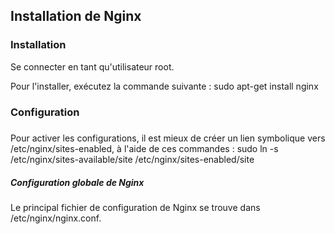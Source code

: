 ## Installation de Nginx 

### Installation 
Se connecter en tant qu'utilisateur root.

Pour l'installer, exécutez la commande suivante :
    sudo apt-get install nginx

### Configuration 
#####
Pour activer les configurations, il est mieux de créer un lien symbolique vers /etc/nginx/sites-enabled, à l'aide de ces commandes  :
    sudo ln -s /etc/nginx/sites-available/site /etc/nginx/sites-enabled/site

##### Configuration globale de Nginx
Le principal fichier de configuration de Nginx se trouve dans /etc/nginx/nginx.conf.